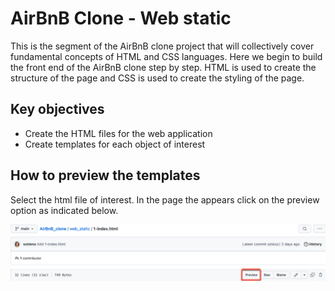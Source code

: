 # AirBnB Clone - Web static
This is the segment of the AirBnB clone project that will collectively cover fundamental concepts of HTML and CSS languages. Here we begin to build the front end of the AirBnB clone step by step. HTML is used to create the structure of the page and CSS is used to create the styling of the page.

## Key objectives

* Create the HTML files for the web application
* Create templates for each object of interest

## How to preview the templates

Select the html file of interest. In the page the appears click on the preview option as indicated below.

![Preview](images/preview.png)


